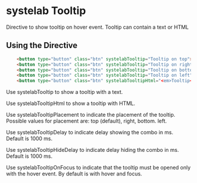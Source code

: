 # systelab Tooltip

Directive to show tooltip on hover event. Tooltip can contain a text or HTML

## Using the Directive

```html
    <button type="button" class="btn" systelabTooltip="Tooltip on top">Tooltip on top</button>
    <button type="button" class="btn" systelabTooltip="Tooltip on right" systelabTooltipPlacement="right">Tooltip on right</button>
    <button type="button" class="btn" systelabTooltip="Tooltip on bottom" systelabTooltipPlacement="bottom">Tooltip on bottom</button>
    <button type="button" class="btn" systelabTooltip="Tooltip on left" systelabTooltipPlacement="left">Tooltip on left</button>
    <button type="button" class="btn" systelabTooltipHtml="<em>Tooltip</em> <u>with</u> <b>HTML</b>">Tooltip with HTML</button>

```

Use systelabTooltip to show a tooltip with a text. 

Use systelabTooltipHtml to show a tooltip with HTML. 

Use systelabTooltipPlacement to indicate the placement of the tooltip. Possible values for placement are: top (default), right, bottom. left.

Use systelabTooltipDelay to indicate delay showing the combo in ms. Default is 1000 ms.

Use systelabTooltipHideDelay to indicate delay hiding the combo in ms. Default is 1000 ms.

Use systelabTooltipOnFocus to indicate that the tooltip must be opened only with the hover event. By default is with hover and focus.

